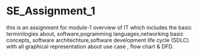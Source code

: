 # SE_Assignment_1

this is an assignment for module-1 overview of IT which includes the basic terminilogies about, software,pogramming languages,networking basic concepts, software architechture,software development life cycle (SDLC) with all graphical representation about use case , flow chart & DFD.
